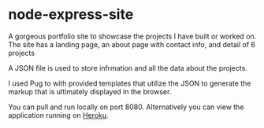 # node-express-site

A gorgeous portfolio site to showcase the projects I have built or worked on. The site has a landing page, an about page with contact info, and detail of 6 projects

A JSON file is used to store infrmation and all the data about the projects.

I used Pug to with provided templates that utilize the JSON to generate the markup that is ultimately displayed in the browser.

You can pull and run locally on port 8080. Alternatively you can view the application running on [Heroku](https://still-tundra-72390.herokuapp.com/).
  
